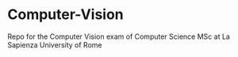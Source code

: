# Computer-Vision
Repo for the Computer Vision exam of Computer Science MSc at La Sapienza University of Rome 
